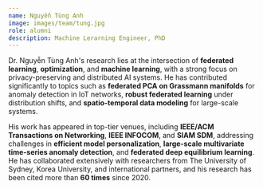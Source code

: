 ```yaml
---
name: Nguyễn Tùng Anh
image: images/team/tung.jpg
role: alumni
description: Machine Lerarning Engineer, PhD
---
```

Dr. Nguyễn Tùng Anh's research lies at the intersection of **federated learning**, **optimization**, and **machine learning**, with a strong focus on privacy-preserving and distributed AI systems. He has contributed significantly to topics such as **federated PCA on Grassmann manifolds** for anomaly detection in IoT networks, **robust federated learning** under distribution shifts, and **spatio-temporal data modeling** for large-scale systems.

His work has appeared in top-tier venues, including **IEEE/ACM Transactions on Networking**, **IEEE INFOCOM**, and **SIAM SDM**, addressing challenges in **efficient model personalization**, **large-scale multivariate time-series anomaly detection**, and **federated deep equilibrium learning**. He has collaborated extensively with researchers from The University of Sydney, Korea University, and international partners, and his research has been cited more than **60 times** since 2020.
